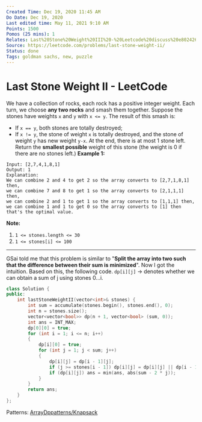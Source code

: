 ```yaml
---
Created Time: Dec 19, 2020 11:45 AM
Do Date: Dec 19, 2020
Last edited time: May 11, 2021 9:10 AM
Points: 1500
Pomos (25 mins): 1
Relates: Last%20Stone%20Weight%20III%20-%20Leetcode%20discuss%20e8024262bedf426e9a2866534b7fcf51.md
Source: https://leetcode.com/problems/last-stone-weight-ii/
Status: done
Tags: goldman sachs, new, puzzle
---
```


# Last Stone Weight II - LeetCode

We have a collection of rocks, each rock has a positive integer weight.
Each turn, we choose **any two rocks** and smash them together. Suppose the stones have weights `x` and `y` with `x <= y`. The result of this smash is:
- If `x == y`, both stones are totally destroyed;
- If `x != y`, the stone of weight `x` is totally destroyed, and the stone of weight `y` has new weight `y-x`.
At the end, there is at most 1 stone left. Return the **smallest possible** weight of this stone (the weight is 0 if there are no stones left.)
**Example 1:**
```
Input: [2,7,4,1,8,1]
Output: 1
Explanation: 
We can combine 2 and 4 to get 2 so the array converts to [2,7,1,8,1] then,
we can combine 7 and 8 to get 1 so the array converts to [2,1,1,1] then,
we can combine 2 and 1 to get 1 so the array converts to [1,1,1] then,
we can combine 1 and 1 to get 0 so the array converts to [1] then that's the optimal value.
```
**Note:**
1. `1 <= stones.length <= 30`
2. `1 <= stones[i] <= 100`
---
GSai told me that this problem is similar to "**Split the array into two such that the difference between their sum is minimized**". Now I got the intuition.  Based on this, the following code.
`dp[i][j]` → denotes whether we can obtain a sum of j using stones 0...i. 
```cpp
class Solution {
public:
    int lastStoneWeightII(vector<int>& stones) {
        int sum = accumulate(stones.begin(), stones.end(), 0); 
        int n = stones.size(); 
        vector<vector<bool>> dp(n + 1, vector<bool> (sum, 0)); 
        int ans = INT_MAX; 
        dp[0][0] = true; 
        for (int i = 1; i <= n; i++)
        {
            dp[i][0] = true; 
            for (int j = 1; j < sum; j++)
            {
                dp[i][j] = dp[i - 1][j]; 
                if (j >= stones[i - 1]) dp[i][j] = dp[i][j] || dp[i - 1][j - stones[i - 1]];
                if (dp[i][j]) ans = min(ans, abs(sum - 2 * j)); 
            }
        }
        return ans; 
    }
};
```
Patterns: [Array](Array.md)[Dp](Dp.md)[patterns/Knapsack](patterns/Knapsack.md)